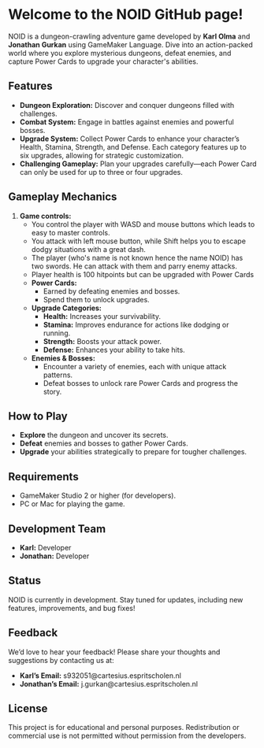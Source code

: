 <h1>Welcome to the NOID GitHub page!</h1>
    <p>
        NOID is a dungeon-crawling adventure game developed by <strong>Karl Olma</strong> and <strong>Jonathan Gurkan</strong> using GameMaker Language. 
        Dive into an action-packed world where you explore mysterious dungeons, defeat enemies, and capture Power Cards to upgrade your character's abilities.
    </p>
<h2>Features</h2>
    <ul>
        <li><strong>Dungeon Exploration:</strong> Discover and conquer dungeons filled with challenges.</li>
        <li><strong>Combat System:</strong> Engage in battles against enemies and powerful bosses.</li>
        <li><strong>Upgrade System:</strong> Collect Power Cards to enhance your character’s Health, Stamina, Strength, and Defense. Each category features up to six upgrades, allowing for strategic customization.</li>
        <li><strong>Challenging Gameplay:</strong> Plan your upgrades carefully—each Power Card can only be used for up to three or four upgrades.</li>
    </ul>

<h2>Gameplay Mechanics</h2>
    <ol>
        <li> 
            <strong>Game controls: </strong>
            <ul>
                <li>You control the player with WASD and mouse buttons which leads to easy to master controls. </li>
                <li>You attack with left mouse button, while Shift helps you to escape dodgy situations with a great dash.</li>
                <li>The player (who's name is not known hence the name NOID) has two swords. He can attack with them and parry enemy attacks.</li>
                <li>Player health is 100 hitpoints but can be upgraded with Power Cards</li>
        </li>
        <li>
            <strong>Power Cards:</strong>
            <ul>
                <li>Earned by defeating enemies and bosses.</li>
                <li>Spend them to unlock upgrades.</li>
            </ul>
        </li>
        <li>
            <strong>Upgrade Categories:</strong>
            <ul>
                <li><strong>Health:</strong> Increases your survivability.</li>
                <li><strong>Stamina:</strong> Improves endurance for actions like dodging or running.</li>
                <li><strong>Strength:</strong> Boosts your attack power.</li>
                <li><strong>Defense:</strong> Enhances your ability to take hits.</li>
            </ul>
        </li>
        <li>
            <strong>Enemies & Bosses:</strong>
            <ul>
                <li>Encounter a variety of enemies, each with unique attack patterns.</li>
                <li>Defeat bosses to unlock rare Power Cards and progress the story.</li>
            </ul>
        </li>
    </ol>

<h2>How to Play</h2>
    <ul>
        <li><strong>Explore</strong> the dungeon and uncover its secrets.</li>
        <li><strong>Defeat</strong> enemies and bosses to gather Power Cards.</li>
        <li><strong>Upgrade</strong> your abilities strategically to prepare for tougher challenges.</li>
    </ul>

<h2>Requirements</h2>
    <ul>
        <li>GameMaker Studio 2 or higher (for developers).</li>
        <li>PC or Mac for playing the game.</li>
    </ul>

<h2>Development Team</h2>
    <ul>
        <li><strong>Karl:</strong> Developer</li>
        <li><strong>Jonathan:</strong> Developer</li>
    </ul>

<h2>Status</h2>
    <p>NOID is currently in development. Stay tuned for updates, including new features, improvements, and bug fixes!</p>

<h2>Feedback</h2>
    <p>
        We’d love to hear your feedback! Please share your thoughts and suggestions by contacting us at:
        <ul>
            <li><strong>Karl’s Email:</strong> s932051@cartesius.espritscholen.nl</li>
            <li><strong>Jonathan’s Email:</strong> j.gurkan@cartesius.espritscholen.nl</li>
        </ul>
    </p>

<h2>License</h2>
    <p>
        This project is for educational and personal purposes. Redistribution or commercial use is not permitted without permission from the developers.
    </p>

